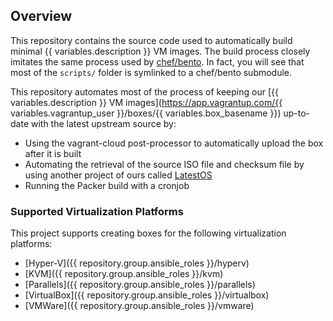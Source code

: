 ## Overview

This repository contains the source code used to automatically build minimal {{ variables.description }} VM images. The build process closely imitates the same process used by [chef/bento](https://github.com/chef/bento). In fact, you will see that most of the `scripts/` folder is symlinked to a chef/bento submodule.

This repository automates most of the process of keeping our [{{ variables.description }} VM images](https://app.vagrantup.com/{{ variables.vagrantup_user }}/boxes/{{ variables.box_basename }}) up-to-date with the latest upstream source by:

* Using the vagrant-cloud post-processor to automatically upload the box after it is built
* Automating the retrieval of the source ISO file and checksum file by using another project of ours called [LatestOS](https://pypi.org/project/latestos/)
* Running the Packer build with a cronjob

### Supported Virtualization Platforms

This project supports creating boxes for the following virtualization platforms:

* [Hyper-V]({{ repository.group.ansible_roles }}/hyperv) <!-- SUPPORTED_OS_HYPERV -->
* [KVM]({{ repository.group.ansible_roles }}/kvm) <!-- SUPPORTED_OS_KVM -->
* [Parallels]({{ repository.group.ansible_roles }}/parallels) <!-- SUPPORTED_OS_PARALLELS -->
* [VirtualBox]({{ repository.group.ansible_roles }}/virtualbox) <!-- SUPPORTED_OS_VIRTUALBOX -->
* [VMWare]({{ repository.group.ansible_roles }}/vmware) <!-- SUPPORTED_OS_VMWARE -->
